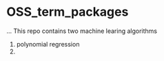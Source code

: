 # OSS_term_packages
...
This repo contains two machine learing algorithms
1. polynomial regression
2. 
